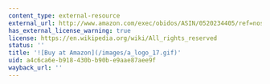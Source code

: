 ```yaml
---
content_type: external-resource
external_url: http://www.amazon.com/exec/obidos/ASIN/0520234405/ref=nosim/mitopencourse-20
has_external_license_warning: true
license: https://en.wikipedia.org/wiki/All_rights_reserved
status: ''
title: '![Buy at Amazon](/images/a_logo_17.gif)'
uid: a4c6ca6e-b918-430b-b90b-e9aae87aee9f
wayback_url: ''
---
```

